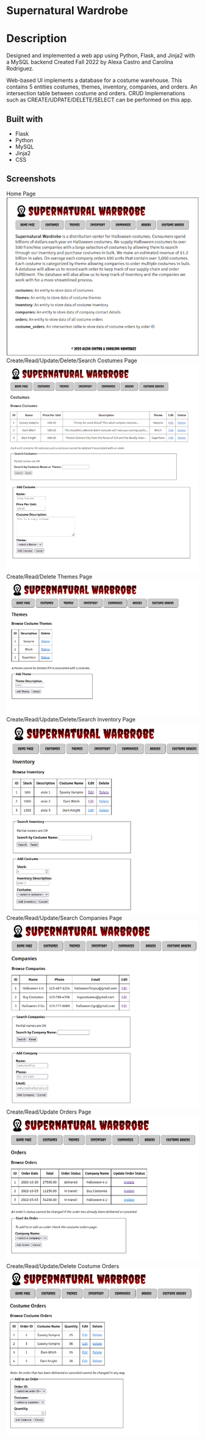 # Supernatural Wardrobe

# Description

Designed and implemented a web app using Python, Flask, and Jinja2 with a MySQL backend
Created Fall 2022 by Alexa Castro and Carolina Rodriguez.

Web-based UI implements a database for a costume warehouse. This contains 5 entities
costumes, themes, inventory, companies, and orders. An intersection table between costume
and orders. CRUD Implemenations such as CREATE/UDPATE/DELETE/SELECT can be performed 
on this app.

## Built with
- Flask
- Python
- MySQL
- Jinja2
- CSS

## Screenshots
<figcaption>Home Page</figcaption>
<img src="./screenshots/homepage.png">

<figcaption>Create/Read/Update/Delete/Search Costumes Page</figcaption>
<img src="./screenshots/ruds_costumes.png">
<img src="./screenshots/create_costume.png">

<figcaption>Create/Read/Delete Themes Page</figcaption>
<img src="./screenshots/crd_themes.png">

<figcaption>Create/Read/Update/Delete/Search Inventory Page</figcaption>
<img src="./screenshots/cruds_inventory.png">

<figcaption>Create/Read/Update/Search Companies Page</figcaption>
<img src="./screenshots/crus_companies.png">

<figcaption>Create/Read/Update Orders Page</figcaption>
<img src="./screenshots/cru_orders.png">

<figcaption>Create/Read/Update/Delete Costume Orders</figcaption>
<img src="./screenshots/crud_costume_orders.png">
